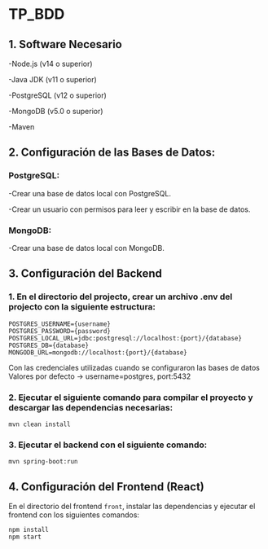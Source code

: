 # TP_BDD

## 1. Software Necesario
-Node.js (v14 o superior)

-Java JDK (v11 o superior)

-PostgreSQL (v12 o superior)

-MongoDB (v5.0 o superior)

-Maven

## 2. Configuración de las Bases de Datos:

### PostgreSQL:
-Crear una base de datos local con PostgreSQL.

-Crear un usuario con permisos para leer y escribir en la base de datos.

### MongoDB:

-Crear una base de datos local con MongoDB.

## 3. Configuración del Backend
### 1. En el directorio del projecto, crear un archivo .env del projecto con la siguiente estructura:

```dotenv
POSTGRES_USERNAME={username}
POSTGRES_PASSWORD={password}
POSTGRES_LOCAL_URL=jdbc:postgresql://localhost:{port}/{database}
POSTGRES_DB={database}
MONGODB_URL=mongodb://localhost:{port}/{database}
```
Con las credenciales utilizadas cuando se configuraron las bases de datos
   Valores por defecto -> username=postgres, port:5432

### 2. Ejecutar el siguiente comando para compilar el proyecto y descargar las dependencias necesarias: 
```mvn clean install```

### 3. Ejecutar el backend con el siguiente comando:
```mvn spring-boot:run```

## 4. Configuración del Frontend (React)
En el directorio del frontend ```front```, instalar las dependencias y ejecutar el frontend con los siguientes comandos:
```
npm install
npm start
```
